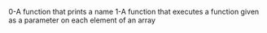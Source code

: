 0-A function that prints a name
1-A function that executes a function given as a parameter on each element of an array
